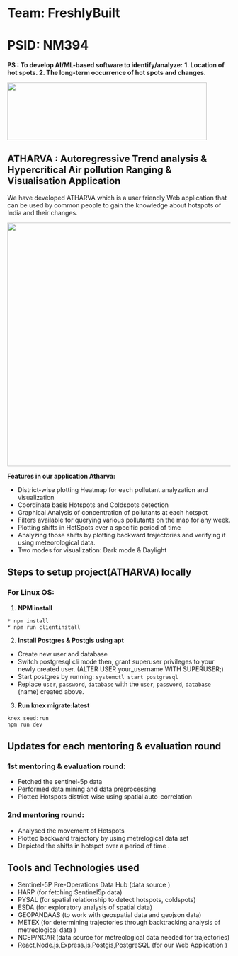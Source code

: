 # Team: FreshlyBuilt 
# PSID: NM394
**PS : To develop AI/ML-based software to identify/analyze:**
      **1. Location of hot spots.
       2. The long-term occurrence of hot spots and changes.**

<img src=https://github.com/pandafy/NM394_FreshlyBuilt/blob/master/Images/logo2.svg height=130px width=450px>

## ATHARVA : Autoregressive Trend analysis & Hypercritical Air pollution Ranging & Visualisation Application

We have developed ATHARVA which is a user friendly Web application that can be used by common people to gain the knowledge about hotspots of India and their changes.

<img src=https://github.com/pandafy/NM394_FreshlyBuilt/blob/master/Images/webapp%20SS.png height=550px width=950px>

**Features in our application Atharva:**

* District-wise plotting Heatmap for each pollutant analyzation and visualization
* Coordinate basis Hotspots and Coldspots detection
* Graphical Analysis of concentration of pollutants at each hotspot 
* Filters available for querying various pollutants on the map for any week.
* Plotting shifts in HotSpots over a specific period of time
* Analyzing those shifts by plotting backward trajectories and verifying it using meteorological data.
* Two modes for visualization: Dark mode & Daylight




## Steps to setup project(ATHARVA) locally
 
### For Linux OS:

1. **NPM install**
```
* npm install
* npm run clientinstall
```
2. **Install Postgres & Postgis using apt**

* Create new user and database
* Switch postgresql cli mode then, grant superuser privileges to your newly created user. (ALTER USER your_username WITH SUPERUSER;)
* Start postgres by running: `systemctl start postgresql`
* Replace `user`, `password`, `database` with the `user`, `password`, `database`  (name) created above.

3. **Run knex migrate:latest**

```
knex seed:run
npm run dev
```

## Updates for each mentoring & evaluation round

### 1st mentoring & evaluation round:
 
 * Fetched the sentinel-5p data 
 * Performed data mining and data preprocessing
 * Plotted Hotspots district-wise using spatial auto-correlation
 
### 2nd mentoring round:
 
 * Analysed the movement of Hotspots
 * Plotted backward trajectory by using metrelogical data set 
 * Depicted the shifts in hotspot over a period of time .
 
 
 
 ## Tools and Technologies used 
 
 * Sentinel-5P Pre-Operations Data Hub (data source )
 * HARP (for fetching Sentinel5p data)
 * PYSAL (for spatial relationship to detect hotspots, coldspots)
 * ESDA (for exploratory analysis of spatial data)
 * GEOPANDAAS (to work with geospatial data and geojson data)
 * METEX (for determining trajectories through backtracking analysis of metreological data )
 * NCEP/NCAR (data source for metreological data needed for trajectories)
 * React,Node.js,Express.js,Postgis,PostgreSQL (for our Web Application )
 

